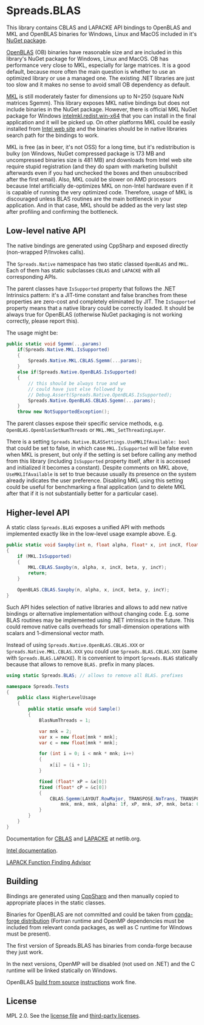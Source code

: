# Spreads.BLAS

This library contains CBLAS and LAPACKE API bindings to OpenBLAS and MKL and OpenBLAS binaries 
for Windows, Linux and MacOS included in it's [NuGet package](https://www.nuget.org/packages/Spreads.BLAS).

[OpenBLAS](https://github.com/xianyi/OpenBLAS) (OB) binaries have reasonable size and are included in this library's NuGet package for Windows, Linux and MacOS.
OB has performance very close to MKL, especially for large matrices. It is a good default, because 
more often the main question is whether to use an optimized library or use a managed one. The existing
.NET libraries are just too slow and it makes no sense to avoid small OB dependency as default.

[MKL](https://en.wikipedia.org/wiki/Math_Kernel_Library) is still moderately faster for dimensions up to N=250 (square NxN matrices Sgemm).
This library exposes MKL native bindings but does not include binaries in the NuGet package.
However, there is official MKL NuGet package for Windows [intelmkl.redist.win-x64](https://www.nuget.org/packages/intelmkl.redist.win-x64/)
that you can install in the final application and it will be picked up. On other platforms
MKL could be easily installed from [Intel web site](https://software.intel.com/en-us/mkl/choose-download) 
and the binaries should be in native libraries search path for the bindings to work.   

MKL is free (as in beer, it's not OSS) for a long time, but it's redistribution is bulky (on Windows, NuGet compressed package is 173 MB 
and uncompressed binaries size is 481 MB) and downloads from Intel web site require stupid registration
(and they do spam with marketing bullshit afterwards even if you had unchecked the boxes and then unsubscribed after the first email). 
Also, MKL could be slower on AMD processors because Intel artificially de-optimizes MKL on non-Intel hardware
even if it is capable of running the very optimized code. Therefore, usage of MKL is discouraged
unless BLAS routines are the main bottleneck in your application. And in that case, MKL should be 
added as the very last step after profiling and confirming the bottleneck.

## Low-level native API

The native bindings are generated using CppSharp and exposed directly (non-wrapped P/Invokes calls).

The `Spreads.Native` namespace has two static classed `OpenBLAS` and `MKL`. Each of them has 
static subclasses `CBLAS` and `LAPACKE` with all corresponding APIs.

The parent classes have `IsSupported` property that follows the .NET Intrinsics pattern: it's a JIT-time 
constant and false branches from these properties are zero-cost and completely eliminated by JIT.
The `IsSupported` property means that a native library could be correctly loaded. It should be always
true for OpenBLAS (otherwise NuGet packaging is not working correctly, please report this).

The usage might be:

```csharp
public static void Sgemm(...params)
    if(Spreads.Native.MKL.IsSupported)
    {
        Spreads.Native.MKL.CBLAS.Sgemm(...params);
    }
    else if(Spreads.Native.OpenBLAS.IsSupported)  
    {
        // this should be always true and we 
        // could have just else followed by
        // Debug.Assert(Spreads.Native.OpenBLAS.IsSupported);
        Spreads.Native.OpenBLAS.CBLAS.Sgemm(...params);
    }
    throw new NotSupportedException();
```    


The parent classes expose their specific service methods, e.g. `OpenBLAS.OpenblasSetNumThreads` or `MKL.MKL_SetThreadingLayer`.

There is a setting `Spreads.Native.BLASSettings.UseMKLIfAvailable: bool` that could be set to false, 
in which case `MKL.IsSupported` will be false even when MKL is present, but only if the setting is set before calling
any method from this library (including `IsSupported` property itself, after it is accessed and initialized 
it becomes a constant). Despite comments on MKL above, `UseMKLIfAvailable` is set to true because 
usually its presence on the system already indicates the user preference. Disabling MKL using this 
setting could be useful for benchmarking a final application (and to delete MKL after that if 
it is not substantially better for a particular case).

## Higher-level API

A static class `Spreads.BLAS` exposes a unified API with methods implemented exactly like in the low-level usage example above. E.g.

```csharp
public static void Saxpby(int n, float alpha, float* x, int incX, float beta, float* y, int incY)
{
    if (MKL.IsSupported)
    {
        MKL.CBLAS.Saxpby(n, alpha, x, incX, beta, y, incY);
        return;
    }

    OpenBLAS.CBLAS.Saxpby(n, alpha, x, incX, beta, y, incY);
}

```

Such API hides selection of native libraries and allows to add new native bindings or alternative implementation without changing code.
E.g. some BLAS routines may be implemented using .NET intrinsics in the future.
This could remove native calls overheads for small-dimension operations with scalars and 1-dimensional vector math.

Instead of using `Spreads.Native.OpenBLAS.CBLAS.XXX` or `Spreads.Native.MKL.CBLAS.XXX` you could use `Spreads.BLAS.CBLAS.XXX` 
(same with `Spreads.BLAS.LAPACKE`). It is convenient to import `Spreads.BLAS` statically because that allows to remove `BLAS.` 
prefix in many places.


```csharp
using static Spreads.BLAS; // allows to remove all BLAS. prefixes

namespace Spreads.Tests
{
    public class HigherLevelUsage
    {
        public static unsafe void Sample()
        {
            BlasNumThreads = 1;

            var mnk = 2;
            var x = new float[mnk * mnk];
            var c = new float[mnk * mnk];

            for (int i = 0; i < mnk * mnk; i++)
            {
                x[i] = (i + 1);
            }

            fixed (float* xP = &x[0])
            fixed (float* cP = &c[0])
            {
                CBLAS.Sgemm(LAYOUT.RowMajor, TRANSPOSE.NoTrans, TRANSPOSE.NoTrans,
                    mnk, mnk, mnk, alpha: 1f, xP, mnk, xP, mnk, beta: 0, cP, mnk);
            }
        }
    }
}

```

Documentation for [CBLAS](https://www.netlib.org/blas/#_blas_routines) and [LAPACKE](https://www.netlib.org/lapack/lapacke.html) at netlib.org.

[Intel documentation](https://software.intel.com/en-us/mkl-developer-reference-fortran-overview).

[LAPACK Function Finding Advisor](https://software.intel.com/en-us/articles/intel-mkl-function-finding-advisor)

## Building

Bindings are generated using [CppSharp](https://github.com/mono/CppSharp) and then manually copied to appropriate places in the static classes.

Binaries for OpenBLAS are not committed and could be taken from [conda-forge distribution](https://anaconda.org/conda-forge/libopenblas/files)
(Fortran runtime and OpenMP dependencies must be included from relevant conda packages, as well as C runtime for Windows must be present).

The first version of Spreads.BLAS has binaries from conda-forge because they just work.

In the next versions, OpenMP will be disabled (not used on .NET) and the C runtime will be linked statically on Windows.

OpenBLAS [build from source](https://github.com/xianyi/OpenBLAS#installation-from-source) [instructions](https://github.com/xianyi/OpenBLAS/wiki/How-to-use-OpenBLAS-in-Microsoft-Visual-Studio) work fine.

## License

MPL 2.0. See the [license file](https://github.com/Spreads/Spreads.BLAS/blob/master/LICENSE.txt) and [third-party licenses](https://github.com/Spreads/Spreads.BLAS/blob/master/LICENSE.Dependencies.txt).
